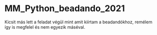 # MM_Python_beadando_2021

Kicsit más lett a feladat végül mint amit kiírtam a beadandókhoz, remélem így is megfelel és nem egyezik máséval.
